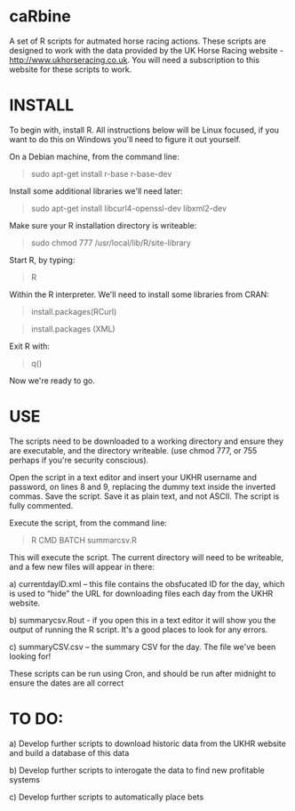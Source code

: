 caRbine
=======

A set of R scripts for autmated horse racing actions. These scripts are designed to work with the data provided by the UK Horse Racing website - http://www.ukhorseracing.co.uk. You will need a subscription to this website for these scripts to work.

INSTALL
=======

To begin with, install R. All instructions below will be Linux focused, if you want to do this on Windows you'll need to figure it out yourself. 

On a Debian machine, from the command line:

> sudo apt-get install r-base r-base-dev

Install some additional libraries we'll need later:

> sudo apt-get install libcurl4-openssl-dev libxml2-dev

Make sure your R installation directory is writeable:

> sudo chmod 777 /usr/local/lib/R/site-library 

Start R, by typing:

> R

Within the R interpreter. We'll need to install some libraries from CRAN:

> install.packages(RCurl)

> install.packages (XML)

Exit R with:

> q()

Now we're ready to go.

USE
===

The scripts need to be downloaded to a working directory and ensure they are executable, and the directory writeable. (use chmod 777, or 755 perhaps if you're security conscious).

Open the script in a text editor and insert your UKHR username and password,  on lines 8 and 9, replacing the dummy text inside the inverted commas. Save the script. Save it as plain text, and not ASCII. The script is fully commented.

Execute the script, from the command line:

> R CMD BATCH summarcsv.R

This will execute the script. The current directory will need to be writeable, and a few new files will appear in there:

a) currentdayID.xml – this file contains the obsfucated ID for the day, which is used to “hide” the URL for downloading files each day from the UKHR website.

b) summarycsv.Rout  - if you open this in a text editor it will show you the output of running the R script. It's a good places to look for any errors.

c) summaryCSV.csv – the summary CSV for the day. The file we've been looking for!

These scripts can be run using Cron, and should be run after midnight to ensure the dates are all correct

TO DO:
======

a) Develop further scripts to download historic data from the UKHR website and build a database of this data

b) Develop further scripts to interogate the data to find new profitable systems

c) Develop further scripts to automatically place bets
